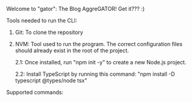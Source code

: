 Welcome to "gator": The Blog AggreGATOR! Get it??? :)

Tools needed to run the CLI:

1. Git: To clone the repository

2. NVM: Tool used to run the program. The correct configuration files should already exist in the root of the project.
    
    2.1: Once installed, run "npm init -y" to create a new Node.js project.

    2.2: Install TypeScript by running this command: "npm install -D typescript @types/node tsx"

Supported commands:


